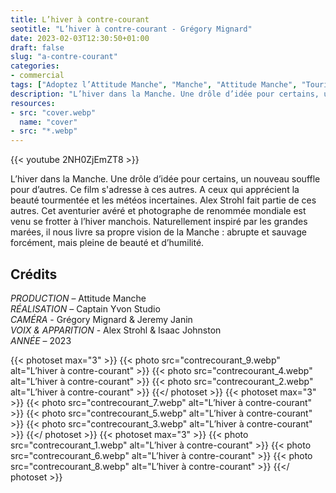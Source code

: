 ```yaml
---
title: L’hiver à contre-courant
seotitle: "L’hiver à contre-courant - Grégory Mignard"
date: 2023-02-03T12:30:50+01:00
draft: false
slug: "a-contre-courant"
categories:
- commercial
tags: ["Adoptez l’Attitude Manche", "Manche", "Attitude Manche", "Tourisme", "Cotentin", "Commercial", "Commande", "Alex Strohl"]
description: "L’hiver dans la Manche. Une drôle d’idée pour certains, un nouveau souffle pour d’autres. Alex Strohl fait partie de ces autres."
resources:
- src: "cover.webp"
  name: "cover"
- src: "*.webp"
---
```


<div>{{< youtube 2NH0ZjEmZT8 >}}</div>

L’hiver dans la Manche. Une drôle d’idée pour certains, un nouveau souffle pour d’autres. Ce film s'adresse à ces autres. A ceux qui apprécient la beauté tourmentée et les météos incertaines. Alex Strohl fait partie de ces autres. Cet aventurier avéré et photographe de renommée mondiale est venu se frotter à l’hiver manchois. Naturellement inspiré par les grandes marées, il nous livre sa propre vision de la Manche : abrupte et sauvage forcément, mais pleine de beauté et d’humilité.  

## Crédits

*PRODUCTION* – Attitude Manche  
*RÉALISATION* – Captain Yvon Studio  
*CAMÉRA* - Grégory Mignard & Jeremy Janin  
*VOIX & APPARITION* - Alex Strohl & Isaac Johnston  
*ANNÉE* – 2023

{{< photoset max="3" >}}
  {{< photo src="contrecourant_9.webp" alt="L’hiver à contre-courant" >}}
  {{< photo src="contrecourant_4.webp" alt="L’hiver à contre-courant" >}}
  {{< photo src="contrecourant_2.webp" alt="L’hiver à contre-courant" >}}
{{</ photoset >}}
{{< photoset max="3" >}}
  {{< photo src="contrecourant_7.webp" alt="L’hiver à contre-courant" >}}
  {{< photo src="contrecourant_5.webp" alt="L’hiver à contre-courant" >}}
  {{< photo src="contrecourant_3.webp" alt="L’hiver à contre-courant" >}}
{{</ photoset >}}
{{< photoset max="3" >}}
  {{< photo src="contrecourant_1.webp" alt="L’hiver à contre-courant" >}}
  {{< photo src="contrecourant_6.webp" alt="L’hiver à contre-courant" >}}
  {{< photo src="contrecourant_8.webp" alt="L’hiver à contre-courant" >}}
{{</ photoset >}}
